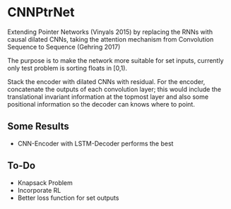 # CNNPtrNet

Extending Pointer Networks (Vinyals 2015) by replacing the RNNs with causal dilated CNNs, taking the attention mechanism from Convolution Sequence to Sequence (Gehring 2017)

The purpose is to make the network more suitable for set inputs, currently only test problem is sorting floats in [0,1).

Stack the encoder with dilated CNNs with residual. For the encoder, concatenate the outputs of each convolution layer; this would include the translational invariant information at the topmost layer and also some positional information so the decoder can knows where to point.

## Some Results
* CNN-Encoder with LSTM-Decoder performs the best

## To-Do
* Knapsack Problem
* Incorporate RL
* Better loss function for set outputs
